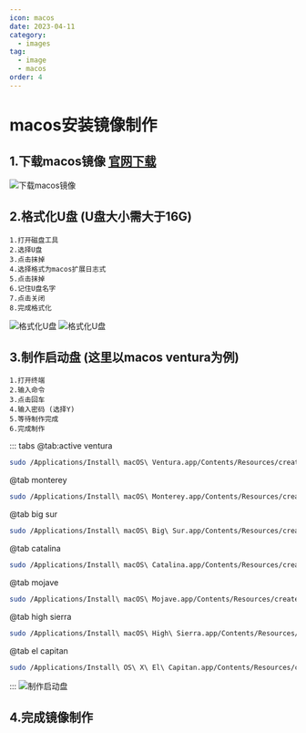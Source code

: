 ```yaml
---
icon: macos
date: 2023-04-11
category: 
  - images
tag:
  - image
  - macos
order: 4
---
```

# macos安装镜像制作
## 1.下载macos镜像 [官网下载](https://support.apple.com/zh-cn/HT211683)
![下载macos镜像](https://img.brinish.eu.org:6205/images/2023/04/16/2583e0160381b6c6d485fe1d25a9def5.png)
## 2.格式化U盘 (U盘大小需大于16G)
    1.打开磁盘工具
    2.选择U盘
    3.点击抹掉
    4.选择格式为macos扩展日志式
    5.点击抹掉
    6.记住U盘名字
    7.点击关闭
    8.完成格式化
![格式化U盘](https://img.brinish.eu.org:6205/images/2023/04/16/bb51fb946e490d966a60c05049d8a017.png)
![格式化U盘](https://img.brinish.eu.org:6205/images/2023/04/16/c25ae92af49518d217880f142114efd9.png)
## 3.制作启动盘 (这里以macos ventura为例)
    1.打开终端
    2.输入命令
    3.点击回车
    4.输入密码 (选择Y)
    5.等待制作完成
    6.完成制作
::: tabs
@tab:active ventura
```bash
sudo /Applications/Install\ macOS\ Ventura.app/Contents/Resources/createinstallmedia --volume /Volumes/USB
```
@tab monterey
```bash
sudo /Applications/Install\ macOS\ Monterey.app/Contents/Resources/createinstallmedia --volume /Volumes/USB
```
@tab big sur
```bash
sudo /Applications/Install\ macOS\ Big\ Sur.app/Contents/Resources/createinstallmedia --volume /Volumes/USB
```
@tab catalina
```bash
sudo /Applications/Install\ macOS\ Catalina.app/Contents/Resources/createinstallmedia --volume /Volumes/USB
```
@tab mojave
```bash
sudo /Applications/Install\ macOS\ Mojave.app/Contents/Resources/createinstallmedia --volume /Volumes/USB
```
@tab high sierra
```bash
sudo /Applications/Install\ macOS\ High\ Sierra.app/Contents/Resources/createinstallmedia --volume /Volumes/USB
```
@tab el capitan
```bash
sudo /Applications/Install\ OS\ X\ El\ Capitan.app/Contents/Resources/createinstallmedia --volume /Volumes/USB --applicationpath /Applications/Install\ OS\ X\ El\ Capitan.app
```
:::
![制作启动盘](https://img.brinish.eu.org:6205/images/2023/04/16/ffeb145e805ddd366553849ab1f119e9.png)
## 4.完成镜像制作